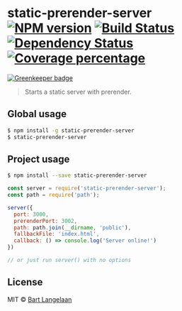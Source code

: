 # static-prerender-server [![NPM version][npm-image]][npm-url] [![Build Status][travis-image]][travis-url] [![Dependency Status][daviddm-image]][daviddm-url] [![Coverage percentage][coveralls-image]][coveralls-url]

[![Greenkeeper badge](https://badges.greenkeeper.io/bartlangelaan/static-prerender-server.svg)](https://greenkeeper.io/)
> Starts a static server with prerender.

## Global usage

```sh
$ npm install -g static-prerender-server
$ static-prerender-server
```

## Project usage

```sh
$ npm install --save static-prerender-server
```

```js
const server = require('static-prerender-server');
const path = require('path');

server({
  port: 3000,
  prerenderPort: 3002,
  path: path.join(__dirname, 'public'),
  fallbackFile: 'index.html',
  callback: () => console.log('Server online!')
})

// or just run server() with no options
```
## License

MIT © [Bart Langelaan](http://bart.ninja)


[npm-image]: https://badge.fury.io/js/static-prerender-server.svg
[npm-url]: https://npmjs.org/package/static-prerender-server
[travis-image]: https://travis-ci.org/bartlangelaan/static-prerender-server.svg?branch=master
[travis-url]: https://travis-ci.org/bartlangelaan/static-prerender-server
[daviddm-image]: https://david-dm.org/bartlangelaan/static-prerender-server.svg?theme=shields.io
[daviddm-url]: https://david-dm.org/bartlangelaan/static-prerender-server
[coveralls-image]: https://coveralls.io/repos/bartlangelaan/static-prerender-server/badge.svg
[coveralls-url]: https://coveralls.io/r/bartlangelaan/static-prerender-server
